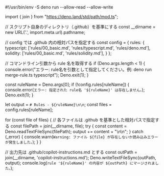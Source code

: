 #!/usr/bin/env -S deno run --allow-read --allow-write

import { join } from "https://deno.land/std/path/mod.ts";

// スクリプト自身のディレクトリ（.github）を基準にする
const __dirname = new URL('.', import.meta.url).pathname;

// config では .github 内の相対パスを指定する
const config = {
  rules: {
    typescript: ['rules/00_basic.md', 'rules/typescript.md', 'rules/deno.md'],
    solidity: ['rules/00_basic.md', 'rules/solidity.md'],
  }
};

// コマンドライン引数から rule 名を取得する
if (Deno.args.length < 1) {
  console.error("エラー: rule名を引数として指定してください。例: deno run merge-rule.ts typescript");
  Deno.exit(1);
}

const ruleName = Deno.args[0];
if (!config.rules[ruleName]) {
  console.error(`エラー: 指定された rule名 '${ruleName}' は存在しません。`);
  Deno.exit(1);
}

let output = `# Rules - ${ruleName}\n\n`;
const files = config.rules[ruleName];

for (const file of files) {
  // 各ファイルは .github を基準とした相対パスで指定する
  const filePath = join(__dirname, file);
  try {
    const content = Deno.readTextFileSync(filePath);
    output += content + "\n\n";
  } catch (_error) {
    console.warn(`Warning: ファイル ${file} が存在しないか読み込みエラーが発生しました。`);
  }
}

// 出力先は .github/copilot-instructions.md とする
const outPath = join(__dirname, 'copilot-instructions.md');
Deno.writeTextFileSync(outPath, output);
console.log(`rule '${ruleName}' の内容が ${outPath} にマージされました。`);
